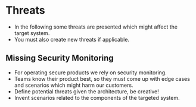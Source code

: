 # Threats

- In the following some threats are presented which might affect the target system.
- You must also create new threats if applicable.

## Missing Security Monitoring

- For operating secure products we rely on security monitoring.
- Teams know their product best, so they must come up with edge cases and scenarios which might harm our customers.
- Define potential threats given the architecture, be creative!
- Invent scenarios related to the components of the targeted system.
